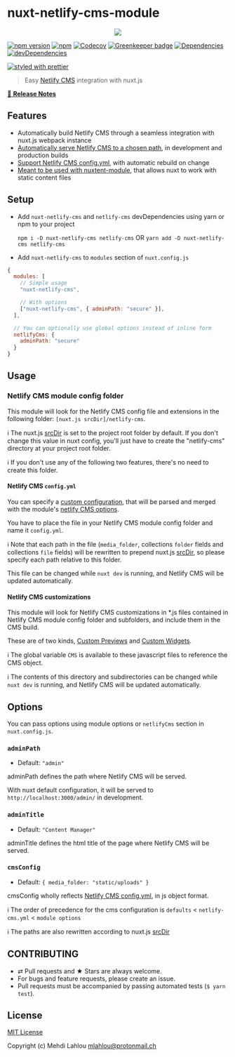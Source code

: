 # nuxt-netlify-cms-module

<p align="center">
  <a href="https://circleci.com/gh/medfreeman/nuxt-netlify-cms-module">
    <img src="https://circleci.com/gh/medfreeman/nuxt-netlify-cms-module.svg?style=svg">
  </a>
</p>

[![npm version](https://img.shields.io/npm/v/nuxt-netlify-cms.svg)](https://www.npmjs.com/package/nuxt-netlify-cms)
[![npm](https://img.shields.io/npm/dt/nuxt-netlify-cms.svg?style=flat-square)](https://npmjs.com/package/nuxt-netlify-cms)
[![Codecov](https://img.shields.io/codecov/c/github/medfreeman/nuxt-netlify-cms-module.svg?style=flat-square)](https://codecov.io/gh/medfreeman/nuxt-netlify-cms-module)
[![Greenkeeper badge](https://badges.greenkeeper.io/medfreeman/nuxt-netlify-cms-module.svg)](https://greenkeeper.io/)
[![Dependencies](https://img.shields.io/david/medfreeman/nuxt-netlify-cms-module.svg)](https://david-dm.org/medfreeman/nuxt-netlify-cms-module)
[![devDependencies](https://img.shields.io/david/dev/medfreeman/nuxt-netlify-cms-module.svg)](https://david-dm.org/medfreeman/nuxt-netlify-cms-module?type=dev)

[![styled with prettier](https://img.shields.io/badge/styled_with-prettier-ff69b4.svg)](https://github.com/prettier/prettier)

> Easy [Netlify CMS](https://www.netlifycms.org/) integration with nuxt.js

[📖 **Release Notes**](./CHANGELOG.md)

## Features

- Automatically build Netlify CMS through a seamless integration with nuxt.js webpack instance
- [Automatically serve Netlify CMS to a chosen path](#adminpath), in development and production builds
- [Support Netlify CMS config.yml](#netlify-cms-configyml), with automatic rebuild on change
- [Meant to be used with nuxtent-module](https://github.com/nuxt-community/nuxtent-module), that allows nuxt to work with static content files

## Setup
- Add `nuxt-netlify-cms` and `netlify-cms` devDependencies using yarn or npm to your project

  `npm i -D nuxt-netlify-cms netlify-cms` OR `yarn add -D nuxt-netlify-cms netlify-cms`

- Add `nuxt-netlify-cms` to `modules` section of `nuxt.config.js`

```js
{
  modules: [
    // Simple usage
    "nuxt-netlify-cms",

    // With options
    ["nuxt-netlify-cms", { adminPath: "secure" }],
  ],

  // You can optionally use global options instead of inline form
  netlifyCms: {
    adminPath: "secure"
  }
}
```

## Usage

### Netlify CMS module config folder

This module will look for the Netlify CMS config file and extensions in the following folder: `[nuxt.js srcDir]/netlify-cms`.

:information_source: The nuxt.js [srcDir](https://nuxtjs.org/api/configuration-srcdir/) is set to the project root folder by default. If you don't change this value in nuxt config, you'll just have to create the "netlify-cms" directory at your project root folder.

:information_source: If you don't use any of the following two features, there's no need to create this folder.

#### Netlify CMS `config.yml`

You can specify a [custom configuration](https://www.netlifycms.org/docs/add-to-your-site/#configuration), that will be parsed and merged with the module's [netlify CMS options](#cmsconfig).

You have to place the file in your Netlify CMS module config folder and name it `config.yml`.

:information_source: Note that each path in the file (`media_folder`, collections `folder` fields and collections `file` fields) will be rewritten to prepend nuxt.js [srcDir](https://nuxtjs.org/api/configuration-srcdir/), so please specify each path relative to this folder.

This file can be changed while `nuxt dev` is running, and Netlify CMS will be updated automatically.

#### Netlify CMS customizations

This module will look for Netlify CMS customizations in \*.js files contained in Netlify CMS module config folder and subfolders, and include them in the CMS build.

These are of two kinds, [Custom Previews](https://www.netlifycms.org/docs/customization/) and [Custom Widgets](https://www.netlifycms.org/docs/custom-widgets/).

:information_source: The global variable `CMS` is available to these javascript files to reference the CMS object.

:information_source: The contents of this directory and subdirectories can be changed while `nuxt dev` is running, and Netlify CMS will be updated automatically.

## Options
You can pass options using module options or `netlifyCms` section in `nuxt.config.js`.

### `adminPath`
- Default: `"admin"`

adminPath defines the path where Netlify CMS will be served.

With nuxt default configuration, it will be served to `http://localhost:3000/admin/` in development.

### `adminTitle`
- Default: `"Content Manager"`

adminTitle defines the html title of the page where Netlify CMS will be served.

### `cmsConfig`
- Default: `{
    media_folder: "static/uploads"
  }`

cmsConfig wholly reflects [Netlify CMS config.yml](#netlify-cms-configyml), in js object format.

:information_source: The order of precedence for the cms configuration is `defaults` < `netlify-cms.yml` < `module options`

:information_source: The paths are also rewritten according to nuxt.js [srcDir](https://nuxtjs.org/api/configuration-srcdir/)

## CONTRIBUTING

* ⇄ Pull requests and ★ Stars are always welcome.
* For bugs and feature requests, please create an issue.
* Pull requests must be accompanied by passing automated tests (`$ yarn test`).

## License

[MIT License](./LICENSE)

Copyright (c) Mehdi Lahlou <mlahlou@protonmail.ch>
